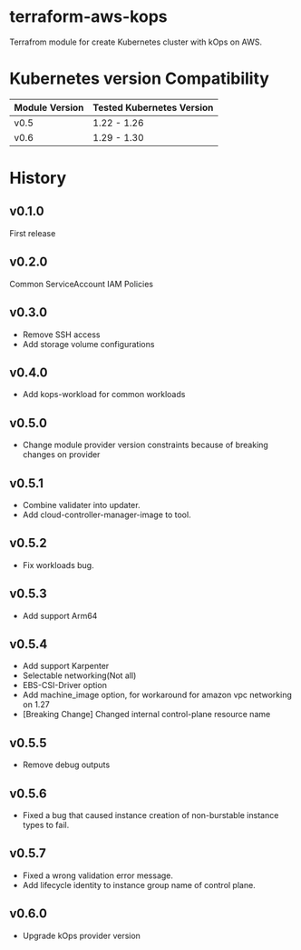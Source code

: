# terraform-aws-kops
Terrafrom module for create Kubernetes cluster with kOps on AWS.

# Kubernetes version Compatibility
| Module Version | Tested Kubernetes Version |
|---|---|
|v0.5|1.22 - 1.26|
|v0.6|1.29 - 1.30|


# History
## v0.1.0
First release

## v0.2.0
Common ServiceAccount IAM Policies

## v0.3.0
- Remove SSH access
- Add storage volume configurations

## v0.4.0
- Add kops-workload for common workloads

## v0.5.0
- Change module provider version constraints because of breaking changes on provider

## v0.5.1
- Combine validater into updater.
- Add cloud-controller-manager-image to tool.

## v0.5.2
- Fix workloads bug.

## v0.5.3
- Add support Arm64

## v0.5.4
- Add support Karpenter
- Selectable networking(Not all)
- EBS-CSI-Driver option
- Add machine_image option, for workaround for amazon vpc networking on 1.27
- [Breaking Change] Changed internal control-plane resource name

## v0.5.5
- Remove debug outputs

## v0.5.6
- Fixed a bug that caused instance creation of non-burstable instance types to fail.

## v0.5.7
- Fixed a wrong validation error message.
- Add lifecycle identity to instance group name of control plane.

## v0.6.0
- Upgrade kOps provider version
